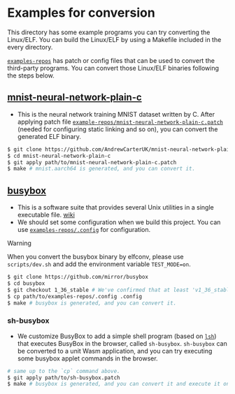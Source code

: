 # Examples for conversion

This directory has some example programs you can try converting the Linux/ELF. You can build the Linux/ELF by using a Makefile included in the every directory.

[`examples-repos`](https://github.com/yomaytk/elfconv/tree/main/examples/examples-repos) has patch or config files that can be used to convert the third-party programs. You can convert those Linux/ELF binaries following the steps below.
## [mnist-neural-network-plain-c](https://github.com/AndrewCarterUK/mnist-neural-network-plain-c)
- This is the neural network training MNIST dataset written by C. After applying patch file [`example-repos/mnist-neural-network-plain-c.patch`](https://github.com/yomaytk/elfconv/tree/main/examples/examples-repos/mnist-neural-network-plain-c.patch) (needed for configuring static linking and so on), you can convert the generated ELF binary.
```bash
$ git clone https://github.com/AndrewCarterUK/mnist-neural-network-plain-c
$ cd mnist-neural-network-plain-c
$ git apply path/to/mnist-neural-network-plain-c.patch
$ make # mnist.aarch64 is generated, and you can convert it.
```
## [busybox](https://github.com/mirror/busybox)
- This is a software suite that provides several Unix utilities in a single executable file. [wiki](https://en.wikipedia.org/wiki/BusyBox)
- We should set some configuration when we build this project. You can use [`examples-repos/.config`](https://github.com/yomaytk/elfconv/tree/main/examples/examples-repos/.config) for configuration.
> [!WARNING]
> When you convert the busybox binary by elfconv, please use `scripts/dev.sh` and add the environment variable `TEST_MODE=on`.

```bash
$ git clone https://github.com/mirror/busybox
$ cd busybox
$ git checkout 1_36_stable # We've confirmed that at least 'v1_36_stable' works.
$ cp path/to/examples-repos/.config .config
$ make # busybox is generated, and you can convert it.
```
### sh-busybox
- We customize BusyBox to add a simple shell program (based on [`lsh`](https://github.com/brenns10/lsh)) that executes BusyBox in the browser, called `sh-busybox`. `sh-busybox` can be converted to a unit Wasm application, and you can try executing some busybox applet commands in the browser.
```bash
# same up to the `cp` command above.
$ git apply path/to/sh-busybox.patch
$ make # busybox is generated, and you can convert it and execute it on the browser.
```
